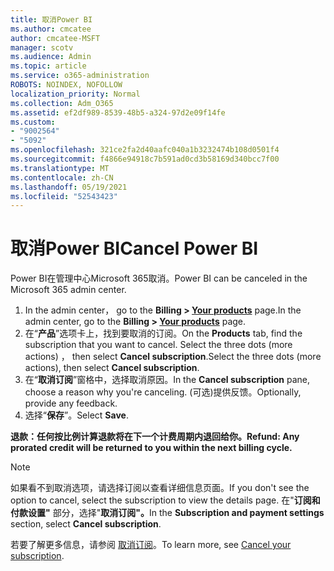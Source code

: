 ```yaml
---
title: 取消Power BI
ms.author: cmcatee
author: cmcatee-MSFT
manager: scotv
ms.audience: Admin
ms.topic: article
ms.service: o365-administration
ROBOTS: NOINDEX, NOFOLLOW
localization_priority: Normal
ms.collection: Adm_O365
ms.assetid: ef2df989-8539-48b5-a324-97d2e09f14fe
ms.custom:
- "9002564"
- "5092"
ms.openlocfilehash: 321ce2fa2d40aafc040a1b3232474b108d0501f4
ms.sourcegitcommit: f4866e94918c7b591ad0cd3b58169d340bcc7f00
ms.translationtype: MT
ms.contentlocale: zh-CN
ms.lasthandoff: 05/19/2021
ms.locfileid: "52543423"
---
```

# <a name="cancel-power-bi"></a><span data-ttu-id="03372-102">取消Power BI</span><span class="sxs-lookup"><span data-stu-id="03372-102">Cancel Power BI</span></span>

<span data-ttu-id="03372-103">Power BI在管理中心Microsoft 365取消。</span><span class="sxs-lookup"><span data-stu-id="03372-103">Power BI can be canceled in the Microsoft 365 admin center.</span></span>

1. <span data-ttu-id="03372-104">In the admin center， go to the **Billing > [Your products](https://go.microsoft.com/fwlink/p/?linkid=842054)** page.</span><span class="sxs-lookup"><span data-stu-id="03372-104">In the admin center, go to the **Billing > [Your products](https://go.microsoft.com/fwlink/p/?linkid=842054)** page.</span></span>
2. <span data-ttu-id="03372-105">在“**产品**”选项卡上，找到要取消的订阅。</span><span class="sxs-lookup"><span data-stu-id="03372-105">On the **Products** tab, find the subscription that you want to cancel.</span></span> <span data-ttu-id="03372-106">Select the three dots (more actions) ， then select **Cancel subscription**.</span><span class="sxs-lookup"><span data-stu-id="03372-106">Select the three dots (more actions), then select **Cancel subscription**.</span></span>
3. <span data-ttu-id="03372-107">在“**取消订阅**”窗格中，选择取消原因。</span><span class="sxs-lookup"><span data-stu-id="03372-107">In the **Cancel subscription** pane, choose a reason why you're canceling.</span></span> <span data-ttu-id="03372-108">(可选)提供反馈。</span><span class="sxs-lookup"><span data-stu-id="03372-108">Optionally, provide any feedback.</span></span>
4. <span data-ttu-id="03372-109">选择“**保存**”。</span><span class="sxs-lookup"><span data-stu-id="03372-109">Select **Save**.</span></span>

<span data-ttu-id="03372-110">**退款：任何按比例计算退款将在下一个计费周期内退回给你。**</span><span class="sxs-lookup"><span data-stu-id="03372-110">**Refund: Any prorated credit will be returned to you within the next billing cycle.**</span></span>

> [!NOTE]
> <span data-ttu-id="03372-111">如果看不到取消选项，请选择订阅以查看详细信息页面。</span><span class="sxs-lookup"><span data-stu-id="03372-111">If you don't see the option to cancel, select the subscription to view the details page.</span></span> <span data-ttu-id="03372-112">在"**订阅和付款设置"** 部分，选择"**取消订阅"。**</span><span class="sxs-lookup"><span data-stu-id="03372-112">In the **Subscription and payment settings** section, select **Cancel subscription**.</span></span>

<span data-ttu-id="03372-113">若要了解更多信息，请参阅 [取消订阅](/microsoft-365/commerce/subscriptions/cancel-your-subscription)。</span><span class="sxs-lookup"><span data-stu-id="03372-113">To learn more, see [Cancel your subscription](/microsoft-365/commerce/subscriptions/cancel-your-subscription).</span></span>